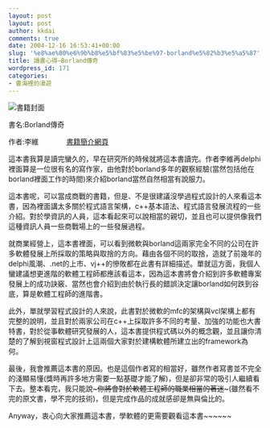 ```yaml
---
layout: post
layout: post
author: kkdai
comments: true
date: 2004-12-16 16:53:41+00:00
slug: '%e8%ae%80%e6%9b%b8%e5%bf%83%e5%be%97-borland%e5%82%b3%e5%a5%87'
title: 讀書心得–Borland傳奇
wordpress_id: 171
categories:
- 書海裡的漫遊
---
```


![書籍封面](http://www.hot.net.tw/bookimg/002/AXP008700.gif)

書名:Borland傳奇

作者:李維              [書籍簡介網頁](http://www.hot.net.tw/cgi-bin/introbook2?supplier_id=001&publisher_id=002&sup_orderid=AXP008700)

這本書我算是讀完蠻久的，早在研究所的時候就將這本書讀完。作者李維再delphi裡面算是一位很有名的寫作家，由他對於borland多年的觀察經驗(當然包括他在borland裡面工作的時間)來介紹borland當然自然相當有說服力。

這本書呢，可以當成商戰的書籍，但是、不是很建議沒學過程式設計的人來看這本書，因為裡面講太多關於程式語言架構，c++基本語法、程式語言發展流程的一些介紹。對於學資訊的人員，這本看起來可以說相當的親切，並且也可以提供像我們這種資訊人員一些商戰場上的一些發展過程。

就商業經營上，這本書裡面，可以看到微軟與borland這兩家完全不同的公司在許多軟體發展上所採取的策略與取捨的方向。藉由各個不同的取捨，造就了前幾年的delphi風潮、.net的上市、vj++的慘敗都在此書有詳細描述。單就這方面，我個人蠻建議想更進階的軟體工程師都應該看這本，因為這本書將會介紹到許多軟體專案發展上的成功訣竅、當然也會介紹到由於執行長的錯誤決定讓borland如何跌到谷底，算是軟體工程師的進階書。

此外，單就學習程式設計的人來說，此書對於微軟的mfc的架構與vcl架構上都有完整的說明，並且對於兩家公司在c++上採取許多不同的考量、加強的功能也大書特書，對於從事軟體研究發展的人，這本書提供程式碼以外的概念觀，並且讓你清楚的了解到視窗程式設計上這兩個大家對於建構軟體所建立出的framework為何。

最後，我會推薦這本書的原因。也是這個作者寫的相當好，雖然作者寫書並不完全的淺顯易懂(獎時再許多地方需要一點基礎才能了解)，但是卻非常的吸引人繼續看下去。整本看完，我只能說~~~你將會對於軟體工程師的職業相當的著迷~~~(雖然看不完的原文書，學不完的技術)，但是完成作品的成就感卻是無與倫比的。

Anyway，衷心向大家推薦這本書，學軟體的更需要觀看這本書~~~~~~
